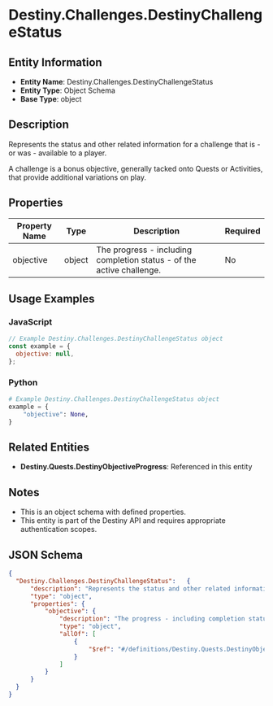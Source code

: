 # Destiny.Challenges.DestinyChallengeStatus

## Entity Information
- **Entity Name**: Destiny.Challenges.DestinyChallengeStatus
- **Entity Type**: Object Schema
- **Base Type**: object

## Description
Represents the status and other related information for a challenge that is - or was - available to a player. 
A challenge is a bonus objective, generally tacked onto Quests or Activities, that provide additional variations on play.

## Properties

| Property Name | Type | Description | Required |
|---------------|------|-------------|----------|
| objective | object | The progress - including completion status - of the active challenge. | No |

## Usage Examples

### JavaScript
```javascript
// Example Destiny.Challenges.DestinyChallengeStatus object
const example = {
  objective: null,
};
```

### Python
```python
# Example Destiny.Challenges.DestinyChallengeStatus object
example = {
    "objective": None,
}
```

## Related Entities
- **Destiny.Quests.DestinyObjectiveProgress**: Referenced in this entity

## Notes
- This is an object schema with defined properties.
- This entity is part of the Destiny API and requires appropriate authentication scopes.

## JSON Schema
```json
{
  "Destiny.Challenges.DestinyChallengeStatus":   {
      "description": "Represents the status and other related information for a challenge that is - or was - available to a player. \r\nA challenge is a bonus objective, generally tacked onto Quests or Activities, that provide additional variations on play.",
      "type": "object",
      "properties": {
          "objective": {
              "description": "The progress - including completion status - of the active challenge.",
              "type": "object",
              "allOf": [
                  {
                      "$ref": "#/definitions/Destiny.Quests.DestinyObjectiveProgress"
                  }
              ]
          }
      }
  }
}
```
